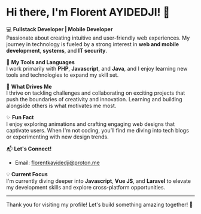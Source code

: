 # Hi there, I'm Florent AYIDEDJI! 👋

💻 **Fullstack Developer | Mobile Developer**  
Passionate about creating intuitive and user-friendly web experiences. My journey in technology is fueled by a strong interest in **web and mobile development**, **systems**, and **IT security**.

🚀 **My Tools and Languages**  
I work primarily with **PHP**, **Javascript**, and **Java**, and I enjoy learning new tools and technologies to expand my skill set.

🌱 **What Drives Me**  
I thrive on tackling challenges and collaborating on exciting projects that push the boundaries of creativity and innovation. Learning and building alongside others is what motivates me most.

✨ **Fun Fact**  
I enjoy exploring animations and crafting engaging web designs that captivate users. When I'm not coding, you’ll find me diving into tech blogs or experimenting with new design trends.

📬 **Let's Connect!**  
- Email: [florentkayidedji@proton.me](mailto:florentkayidedji@proton.me)

💡 **Current Focus**  
I'm currently diving deeper into **Javascript**, **Vue JS**, and **Laravel** to elevate my development skills and explore cross-platform opportunities.

---

Thank you for visiting my profile! Let's build something amazing together! 🚀
